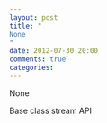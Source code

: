 ```yaml
---
layout: post
title: "
None
"
date: 2012-07-30 20:00
comments: true
categories: 
---
```


None


Base class stream API

